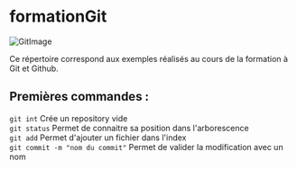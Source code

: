 # formationGit
![GitImage](https://git-scm.com/images/logos/downloads/Git-Logo-2Color.png)

Ce répertoire correspond aux exemples réalisés au cours de la formation à Git et Github.



## Premières commandes :

`git int` Crée un repository vide  
`git status` Permet de connaitre sa position dans l'arborescence   
`git add` Permet d'ajouter un fichier dans l'index  
`git commit -m "nom du commit"` Permet de valider la modification avec un nom  

